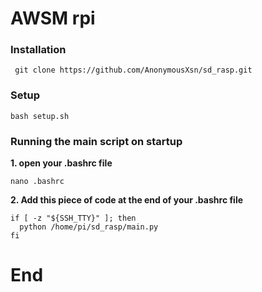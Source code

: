 # AWSM rpi 

### Installation
```
 git clone https://github.com/AnonymousXsn/sd_rasp.git
```
### Setup
```
bash setup.sh
```
### Running the main script on startup

**1. open your .bashrc file**
```
nano .bashrc
```

**2. Add this piece of code at the end of your .bashrc file**

```
if [ -z "${SSH_TTY}" ]; then
  python /home/pi/sd_rasp/main.py
fi
```
# 
# End 

